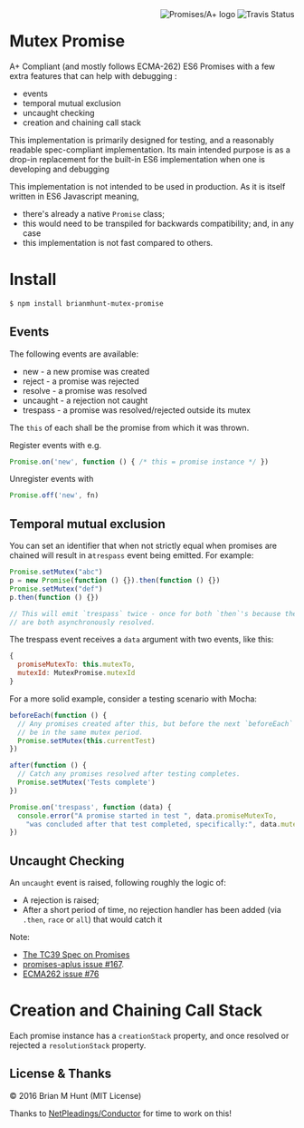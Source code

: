
<div style='float: right'>
  <a href='https://travis-ci.org/brianmhunt/MutexPromise.svg?branch=master'>
    <img src='https://travis-ci.org/brianmhunt/MutexPromise.svg?branch=master' alt='Travis Status' title='Travis Status' align="right">
  </a>

  <a href="https://promisesaplus.com/">
      <img src="https://promisesaplus.com/assets/logo-small.png" alt="Promises/A+ logo"
           title="Promises/A+ 1.0 compliant" align="right" />
  </a>
</div>

Mutex Promise
=============


A+ Compliant (and mostly follows ECMA-262) ES6 Promises with a few extra
features that can help with debugging :

- events
- temporal mutual exclusion
- uncaught checking
- creation and chaining call stack

This implementation is primarily designed for testing, and a reasonably
readable spec-compliant implementation.  Its main intended purpose is as a
drop-in replacement for the built-in ES6 implementation when one is developing
and debugging

This implementation is not intended to be used in production.  As it is itself
written in ES6 Javascript meaning,

-  there's already a native `Promise` class;
-  this would need to be transpiled for backwards compatibility; and, in any case
-  this implementation is not fast compared to others.


# Install

```bash
$ npm install brianmhunt-mutex-promise
```


## Events

The following events are available:

- new       - a new promise was created
- reject    - a promise was rejected
- resolve   - a promise was resolved
- uncaught  - a rejection not caught
- trespass  - a promise was resolved/rejected outside its mutex

The `this` of each shall be the promise from which it was thrown.

Register events with e.g.

```javascript
Promise.on('new', function () { /* this = promise instance */ })
```

Unregister events with

```javascript
Promise.off('new', fn)
```


## Temporal mutual exclusion

You can set an identifier that when not strictly equal when promises are chained
will result in a`trespass` event being emitted.  For example:

```javascript
Promise.setMutex("abc")
p = new Promise(function () {}).then(function () {})
Promise.setMutex("def")
p.then(function () {})

// This will emit `trespass` twice - once for both `then`'s because they
// are both asynchronously resolved.
```

The trespass event receives a `data` argument with two events, like this:

```javascript
{
  promiseMutexTo: this.mutexTo,
  mutexId: MutexPromise.mutexId
}
```

For a more solid example, consider a testing scenario with Mocha:

```javascript
beforeEach(function () {
  // Any promises created after this, but before the next `beforeEach` will
  // be in the same mutex period.
  Promise.setMutex(this.currentTest)  
})

after(function () {
  // Catch any promises resolved after testing completes.
  Promise.setMutex('Tests complete')
})

Promise.on('trespass', function (data) {
  console.error("A promise started in test ", data.promiseMutexTo,
    "was concluded after that test completed, specifically:", data.mutexId)
})
```

## Uncaught Checking

An `uncaught` event is raised, following roughly the logic of:

- A rejection is raised;
- After a short period of time, no rejection handler has been added (via `.then`, `race` or `all`) that would catch it


Note:

- [The TC39 Spec on Promises](https://tc39.github.io/ecma262/#sec-promise-executor)
- [promises-aplus issue #167](https://github.com/promises-aplus/promises-spec/issues/167).
- [ECMA262 issue #76](https://github.com/tc39/ecma262/pull/76)


# Creation and Chaining Call Stack

Each promise instance has a `creationStack` property, and once resolved or
rejected a `resolutionStack` property.


## License & Thanks

© 2016 Brian M Hunt (MIT License)

Thanks to [NetPleadings/Conductor](https://conductor.law) for time to work on this!
